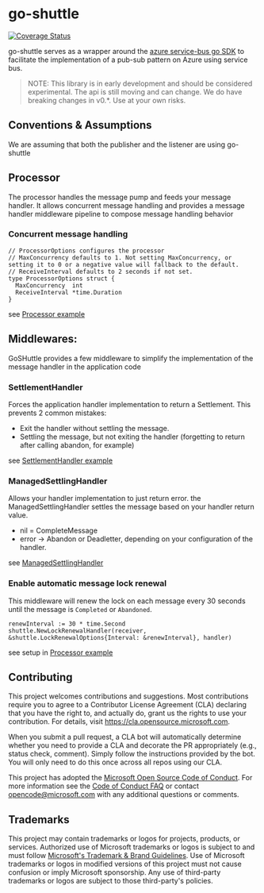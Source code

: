 # go-shuttle

[![Coverage Status](https://coveralls.io/repos/github/Azure/go-shuttle/badge.svg)](https://coveralls.io/github/Azure/go-shuttle)

go-shuttle serves as a wrapper around the [azure service-bus go SDK](https://github.com/Azure/azure-sdk-for-go/sdk/messaging/azservicebus) to facilitate the implementation of a pub-sub pattern on Azure using service bus.

> NOTE: This library is in early development and should be considered experimental. The api is still moving and can change. 
> We do have breaking changes in v0.*. Use at your own risks.

## Conventions & Assumptions
We are assuming that both the publisher and the listener are using go-shuttle

## Processor

The processor handles the message pump and feeds your message handler.
It allows concurrent message handling and provides a message handler middleware pipeline to compose message handling behavior

### Concurrent message handling

```golang
// ProcessorOptions configures the processor
// MaxConcurrency defaults to 1. Not setting MaxConcurrency, or setting it to 0 or a negative value will fallback to the default.
// ReceiveInterval defaults to 2 seconds if not set.
type ProcessorOptions struct {
  MaxConcurrency  int
  ReceiveInterval *time.Duration
}
```

see [Processor example](v2/processor_test.go)

## Middlewares:
GoSHuttle provides a few middleware to simplify the implementation of the message handler in the application code

### SettlementHandler

Forces the application handler implementation to return a Settlement. This prevents 2 common mistakes:
- Exit the handler without settling the message.
- Settling the message, but not exiting the handler (forgetting to return after calling abandon, for example)

see [SettlementHandler example](v2/settlehandler_example_test.go)

### ManagedSettlingHandler

Allows your handler implementation to just return error. the ManagedSettlingHandler settles the message based on your 
handler return value.
- nil = CompleteMessage
- error -> Abandon or Deadletter, depending on your configuration of the handler.

see [ManagedSettlingHandler](v2/managedsettling_example_test.go)

### Enable automatic message lock renewal

This middleware will renew the lock on each message every 30 seconds until the message is `Completed` or `Abandoned`.

```golang
renewInterval := 30 * time.Second
shuttle.NewLockRenewalHandler(receiver, &shuttle.LockRenewalOptions{Interval: &renewInterval}, handler)
```

see setup in [Processor example](v2/processor_test.go)

## Contributing

This project welcomes contributions and suggestions.  Most contributions require you to agree to a
Contributor License Agreement (CLA) declaring that you have the right to, and actually do, grant us
the rights to use your contribution. For details, visit https://cla.opensource.microsoft.com.

When you submit a pull request, a CLA bot will automatically determine whether you need to provide
a CLA and decorate the PR appropriately (e.g., status check, comment). Simply follow the instructions
provided by the bot. You will only need to do this once across all repos using our CLA.

This project has adopted the [Microsoft Open Source Code of Conduct](https://opensource.microsoft.com/codeofconduct/).
For more information see the [Code of Conduct FAQ](https://opensource.microsoft.com/codeofconduct/faq/) or
contact [opencode@microsoft.com](mailto:opencode@microsoft.com) with any additional questions or comments.

## Trademarks

This project may contain trademarks or logos for projects, products, or services. Authorized use of Microsoft 
trademarks or logos is subject to and must follow 
[Microsoft's Trademark & Brand Guidelines](https://www.microsoft.com/en-us/legal/intellectualproperty/trademarks/usage/general).
Use of Microsoft trademarks or logos in modified versions of this project must not cause confusion or imply Microsoft sponsorship.
Any use of third-party trademarks or logos are subject to those third-party's policies.
